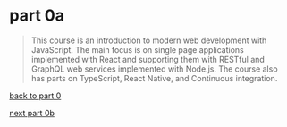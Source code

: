 # part 0a

> This course is an introduction to modern web development with JavaScript. The main focus is on single page applications implemented with React and supporting them with RESTful and GraphQL web services implemented with Node.js. The course also has parts on TypeScript, React Native, and Continuous integration.

[back to part 0](part_0.md)

[next part 0b](part_0b.md)